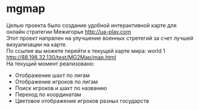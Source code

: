 mgmap
=====
Целью проекта было создание удобной интерактивной карте для онлайн стратегии Межигорье http://ua-play.com <BR>
Этот проект напрвлен на улучшение военных стретегий за счет лучшей визуализации на карте. <BR>
По ссылке вы можете перейти к текущей карте мира: world 1 
http://88.198.32.130/test/MG2Map/map.html <BR>
На текущий момент реализовано: <BR>
<ul>
    <li> Отображение шахт по лигам </li>
    <li>Отображение игроков по лигам <BR></li>
    <li> Поиск игроков и шахт по названию  </li>
    <li>Переход по координатам </li>
    <li>Цветовое отображение игроков разных государств</li>
</ul>
